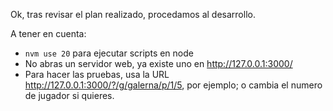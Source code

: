 Ok, tras revisar el plan realizado, procedamos al desarrollo.

A tener en cuenta:
- `nvm use 20` para ejecutar scripts en node
- No abras un servidor web, ya existe uno en http://127.0.0.1:3000/
- Para hacer las pruebas, usa la URL  http://127.0.0.1:3000/?/g/galerna/p/1/5, por ejemplo; o cambia el numero de jugador si quieres.
